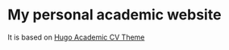 # My personal academic website

It is based on [Hugo Academic CV Theme](https://github.com/HugoBlox/theme-academic-cv)
